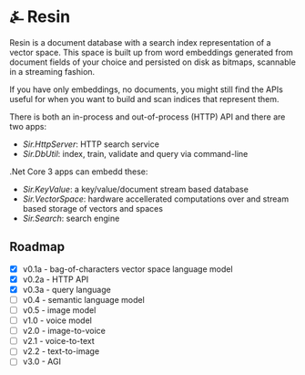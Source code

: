 # &#9084; Resin

Resin is a document database with a search index representation of a vector space. 
This space is built up from word embeddings generated from document fields of your choice 
and persisted on disk as bitmaps, scannable in a streaming fashion. 

If you have only embeddings, no documents, you might still find the APIs useful for when you
want to build and scan indices that represent them.

There is both an in-process and out-of-process (HTTP) API and there are two apps:

- _Sir.HttpServer_: HTTP search service
- _Sir.DbUtil_: index, train, validate and query via command-line

.Net Core 3 apps can embedd these:

- _Sir.KeyValue_: a key/value/document stream based database
- _Sir.VectorSpace_: hardware accellerated computations over and stream based storage of vectors and spaces
- _Sir.Search_: search engine

## Roadmap

- [x] v0.1a - bag-of-characters vector space language model
- [x] v0.2a - HTTP API
- [x] v0.3a - query language
- [ ] v0.4 - semantic language model
- [ ] v0.5 - image model
- [ ] v1.0 - voice model
- [ ] v2.0 - image-to-voice
- [ ] v2.1 - voice-to-text
- [ ] v2.2 - text-to-image
- [ ] v3.0 - AGI